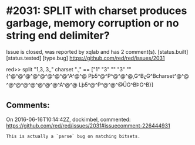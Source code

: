 
#2031: SPLIT with charset produces garbage, memory corruption or no string end  delimiter?
================================================================================
Issue is closed, was reported by xqlab and has 2 comment(s).
[status.built] [status.tested] [type.bug]
<https://github.com/red/red/issues/2031>

red>> split "1,3,.3,," charset ".,"
== ["1" "3" "" "3" "" {^@^@^@^@^@^@^@^@^A^@^@ Pþ5^@^P^@^@^@¸G^B¿G^Bcharset^@^@^@^@^@^@^@^@^@^A^@^@ Lþ5^@^P^@^@^@ÜG^BÞG^B}]



Comments:
--------------------------------------------------------------------------------

On 2016-06-16T10:14:42Z, dockimbel, commented:
<https://github.com/red/red/issues/2031#issuecomment-226444931>

    This is actually a `parse` bug on matching bitsets.

